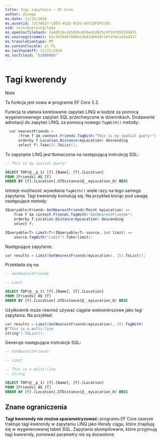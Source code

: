 ```yaml
---
title: Tagi zapytania — EF Core
author: divega
ms.date: 11/14/2018
ms.assetid: 73C7A627-C8E9-452D-9CD5-AFCC8FEFE395
uid: core/querying/tags
ms.openlocfilehash: 3a4d516cab5836c659e42d825c4f1bf89355d671
ms.sourcegitcommit: b3c2b34d5f006ee3b41d6668f16fe7dcad1b4317
ms.translationtype: MT
ms.contentlocale: pl-PL
ms.lasthandoff: 11/15/2018
ms.locfileid: "51688805"
---
```

# <a name="query-tags"></a>Tagi kwerendy
> [!NOTE]
> Ta funkcja jest nowa w programie EF Core 2.2.

Funkcja ta ułatwia korelowanie zapytań LINQ w kodzie za pomocą wygenerowanego zapytań SQL przechwycone w dziennikach.
Dodawanie adnotacji do zapytań LINQ, za pomocą nowego `TagWith()` metody: 

``` csharp
  var nearestFriends =
      (from f in context.Friends.TagWith("This is my spatial query!")
      orderby f.Location.Distance(myLocation) descending
      select f).Take(5).ToList();
```

To zapytanie LINQ jest tłumaczona na następującą instrukcję SQL:

``` sql
-- This is my spatial query!

SELECT TOP(@__p_1) [f].[Name], [f].[Location]
FROM [Friends] AS [f]
ORDER BY [f].[Location].STDistance(@__myLocation_0) DESC
```

Istnieje możliwość wywołania `TagWith()` wiele razy na tego samego zapytania.
Tagi kwerendy kumulują się.
Na przykład biorąc pod uwagę następujące metody:

``` csharp
IQueryable<Friend> GetNearestFriends(Point myLocation) =>
    from f in context.Friends.TagWith("GetNearestFriends")
    orderby f.Location.Distance(myLocation) descending
    select f;

IQueryable<T> Limit<T>(IQueryable<T> source, int limit) =>
    source.TagWith("Limit").Take(limit);
```

Następujące zapytanie:   

``` csharp
var results = Limit(GetNearestFriends(myLocation), 25).ToList();
```

Przekłada się na:

``` sql
-- GetNearestFriends

-- Limit

SELECT TOP(@__p_1) [f].[Name], [f].[Location]
FROM [Friends] AS [f]
ORDER BY [f].[Location].STDistance(@__myLocation_0) DESC
```

Użytkownik może również używać ciągów wielowierszowe jako tagi zapytania.
Na przykład:

``` csharp
var results = Limit(GetNearestFriends(myLocation), 25).TagWith(
@"This is a multi-line
string").ToList();
```

Generuje następujące instrukcje SQL:

``` sql
-- GetNearestFriends

-- Limit

-- This is a multi-line
-- string

SELECT TOP(@__p_1) [f].[Name], [f].[Location]
FROM [Friends] AS [f]
ORDER BY [f].[Location].STDistance(@__myLocation_0) DESC
```

## <a name="known-limitations"></a>Znane ograniczenia
**Tagi kwerendy nie można sparametryzować:** programu EF Core zawsze traktuje tagi kwerendy w zapytaniu LINQ jako literały ciągu, które znajdują się w wygenerowanej tabeli SQL.
Zapytania skompilowane, które przyjmują tagi kwerendy, ponieważ parametry nie są dozwolone.